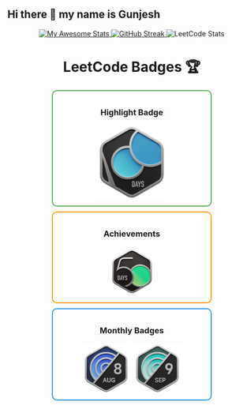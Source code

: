 ## Hi there 👋 my name is Gunjesh

<div align="center">

  <!-- GitHub Stats -->
  <a href="https://git.io/awesome-stats-card">
    <img src="https://awesome-github-stats.azurewebsites.net/user-stats/gunjesh843?cardType=github&theme=github-dark&preferLogin=false&Background=00000000&Border=00000000" alt="My Awesome Stats" />
  </a>

  <!-- GitHub Streak -->
  <a href="https://git.io/streak-stats">
    <img src="https://github-readme-streak-stats.herokuapp.com?user=gunjesh843&theme=transparent&hide_border=true" alt="GitHub Streak" />
  </a>

  <!-- LeetCode Stats -->
  <img src="https://leetcard.jacoblin.cool/gunjesh843?theme=transparent&font=Chakra%20Petch&ext=heatmap" alt="LeetCode Stats" />

  # LeetCode Badges 🏆

  <!-- Highlight Badge Slot -->
  <div style="border: 2px solid #4CAF50; border-radius: 10px; padding: 10px; margin: 10px; width: 300px;">
    <h3>Highlight Badge</h3>
    <img src="2024-100.gif" width="150" alt="Highlight Badge" />
  </div>

  <!-- Achievements Slot -->
  <div style="border: 2px solid #FF9800; border-radius: 10px; padding: 10px; margin: 10px; width: 300px;">
    <h3>Achievements</h3>
    <div>
      <img src="2024-50.gif" width="100" alt="Achievement Badge 1" />
      <!-- Add more achievement badges as needed -->
    </div>
  </div>

  <!-- Monthly Badges Slot -->
  <div style="border: 2px solid #2196F3; border-radius: 10px; padding: 10px; margin: 10px; width: 300px;">
    <h3>Monthly Badges</h3>
    <div>
      <img src="2024-08.gif" width="100" alt="Monthly Badge 1" />
      <img src="2024-09.gif" width="100" alt="Monthly Badge 2" />
      <!-- Add more monthly badges as needed -->
    </div>
  </div>

</div>
